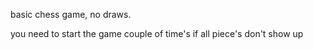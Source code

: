 basic chess game, no draws.

you need to start the game couple of time's if all piece's don't show up

![]()